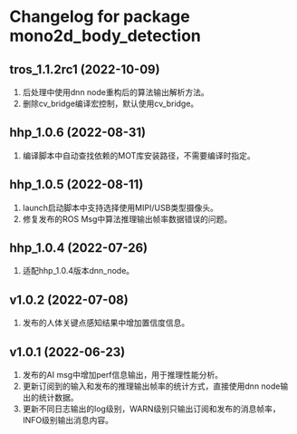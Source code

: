 # Changelog for package mono2d_body_detection

tros_1.1.2rc1 (2022-10-09)
------------------
1. 后处理中使用dnn node重构后的算法输出解析方法。
2. 删除cv_bridge编译宏控制，默认使用cv_bridge。


hhp_1.0.6 (2022-08-31)
------------------
1. 编译脚本中自动查找依赖的MOT库安装路径，不需要编译时指定。


hhp_1.0.5 (2022-08-11)
------------------
1. launch启动脚本中支持选择使用MIPI/USB类型摄像头。
2. 修复发布的ROS Msg中算法推理输出帧率数据错误的问题。


hhp_1.0.4 (2022-07-26)
------------------
1. 适配hhp_1.0.4版本dnn_node。

v1.0.2 (2022-07-08)
------------------
1. 发布的人体关键点感知结果中增加置信度信息。

v1.0.1 (2022-06-23)
------------------
1. 发布的AI msg中增加perf信息输出，用于推理性能分析。
2. 更新订阅到的输入和发布的推理输出帧率的统计方式，直接使用dnn node输出的统计数据。
3. 更新不同日志输出的log级别，WARN级别只输出订阅和发布的消息帧率，INFO级别输出消息内容。
